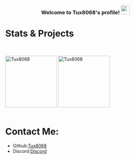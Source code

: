 <h3 align="center">
Welcome to Tux8068's profile!
<img src=https://cdn-learn.adafruit.com/assets/assets/000/075/201/original/gaming_vita_Idle.gif?1556902250" width="28">
</h3>

# Stats & Projects
 <br/>                                                                                                                     
<br/>
    <a href="https://github.com/anuraghazra/github-readme-stats"><img alt="Tux8068" src="https://github-readme-stats.vercel.app/api/top-langs/?username=Tux8068&layout=compact&show_icons=true&theme=synthwave" height="162px"/></a>
  <a href="https://github.com/anuraghazra/github-readme-stats"><img alt="Tux8068" src="https://github-readme-stats.vercel.app/api?username=Tux8068&show_icons=true&theme=synthwave" height="162px"/></a>
  <br/>
<br/>
  
# Contact Me:
- Github:[Tux8068](https://github.com/Tux8068)
- Discord:[Discord](https://discord.com/users/499270989582958623)
